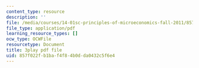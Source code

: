 ```yaml
---
content_type: resource
description: ''
file: /media/courses/14-01sc-principles-of-microeconomics-fall-2011/857f022fb1baf4f84b0dda0432c5f6e4_TIWE0DaOlzU.pdf
file_type: application/pdf
learning_resource_types: []
ocw_type: OCWFile
resourcetype: Document
title: 3play pdf file
uid: 857f022f-b1ba-f4f8-4b0d-da0432c5f6e4
---
```

